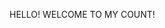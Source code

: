 HELLO! WELCOME TO MY COUNT!

<!---
SatoTM69/SatoTM69 is a ✨ special ✨ repository because its `README.md` (this file) appears on your GitHub profile.
You can click the Preview link to take a look at your changes.
--->
